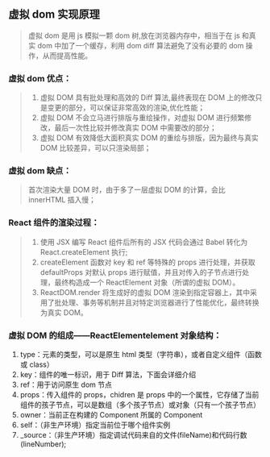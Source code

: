 ## 虚拟 dom 实现原理

> 虚拟 dom 是用 js 模拟一颗 dom 树,放在浏览器内存中，相当于在 js 和真实 dom 中加了一个缓存，利用 dom diff 算法避免了没有必要的 dom 操作，从而提高性能。

### 虚拟 dom 优点：

> 1.  虚拟 DOM 具有批处理和高效的 Diff 算法,最终表现在 DOM 上的修改只是变更的部分，可以保证非常高效的渲染,优化性能；
> 2.  虚拟 DOM 不会立马进行排版与重绘操作，对虚拟 DOM 进行频繁修改，最后一次性比较并修改真实 DOM 中需要改的部分；
> 3.  虚拟 DOM 有效降低大面积真实 DOM 的重绘与排版，因为最终与真实 DOM 比较差异，可以只渲染局部；

### 虚拟 dom 缺点：

> 首次渲染大量 DOM 时，由于多了一层虚拟 DOM 的计算，会比 innerHTML 插入慢；

### React 组件的渲染过程：

> 1.  使用 JSX 编写 React 组件后所有的 JSX 代码会通过 Babel 转化为 React.createElement 执行;
> 2.  createElement 函数对 key 和 ref 等特殊的 props 进行处理，并获取 defaultProps 对默认 props 进行赋值，并且对传入的子节点进行处理，最终构造成一个 ReactElement 对象（所谓的虚拟 DOM）。
> 3.  ReactDOM.render 将生成好的虚拟 DOM 渲染到指定容器上，其中采用了批处理、事务等机制并且对特定浏览器进行了性能优化，最终转换为真实 DOM。

### 虚拟 DOM 的组成——ReactElementelement 对象结构：

1. type：元素的类型，可以是原生 html 类型（字符串），或者自定义组件（函数或 class）
2. key：组件的唯一标识，用于 Diff 算法，下面会详细介绍
3. ref：用于访问原生 dom 节点
4. props：传入组件的 props，chidren 是 props 中的一个属性，它存储了当前组件的孩子节点，可以是数组（多个孩子节点）或对象（只有一个孩子节点）
5. owner：当前正在构建的 Component 所属的 Component
6. self：（非生产环境）指定当前位于哪个组件实例
7. \_source：（非生产环境）指定调试代码来自的文件(fileName)和代码行数(lineNumber);
